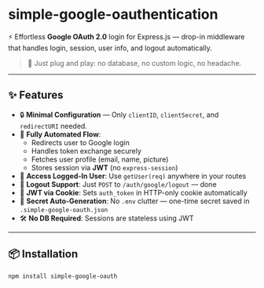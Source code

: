 # simple-google-oauthentication

⚡️ Effortless **Google OAuth 2.0** login for Express.js — drop-in middleware that handles login, session, user info, and logout automatically.

> 🎯 Just plug and play: no database, no custom logic, no headache.

---

## ✨ Features

- 🔒 **Minimal Configuration** — Only `clientID`, `clientSecret`, and `redirectURI` needed.
- 🧠 **Fully Automated Flow**:
  - Redirects user to Google login
  - Handles token exchange securely
  - Fetches user profile (email, name, picture)
  - Stores session via **JWT** (no `express-session`)
- 👤 **Access Logged-In User**: Use `getUser(req)` anywhere in your routes
- 🚪 **Logout Support**: Just `POST` to `/auth/google/logout` — done
- 🍪 **JWT via Cookie**: Sets `auth_token` in HTTP-only cookie automatically
- 🔐 **Secret Auto-Generation**: No `.env` clutter — one-time secret saved in `.simple-google-oauth.json`
- 🛠 **No DB Required**: Sessions are stateless using JWT

---

## 📦 Installation

```bash
npm install simple-google-oauth
